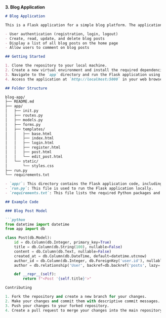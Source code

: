 **3. Blog Application**

```markdown
# Blog Application

This is a Flask application for a simple blog platform. The application has the following features:

- User authentication (registration, login, logout)
- Create, read, update, and delete blog posts
- Display a list of all blog posts on the home page
- Allow users to comment on blog posts

## Getting Started

1. Clone the repository to your local machine.
2. Create a new virtual environment and install the required dependencies listed in `requirements.txt`.
3. Navigate to the `app` directory and run the Flask application using `python run.py`.
4. Access the application at `http://localhost:5000` in your web browser.

## Folder Structure

blog-app/
├── README.md
├── app/
│   ├── init.py
│   ├── routes.py
│   ├── models.py
│   ├── forms.py
│   ├── templates/
│   │   ├── base.html
│   │   ├── index.html
│   │   ├── login.html
│   │   ├── register.html
│   │   ├── post.html
│   │   └── edit_post.html
│   └── static/
│       └── styles.css
├── run.py
└── requirements.txt

- `app/`: This directory contains the Flask application code, including routes, models, forms, templates, and static files.
- `run.py`: This file is used to run the Flask application locally.
- `requirements.txt`: This file lists the required Python packages and their versions for the project.

## Example Code

### Blog Post Model

```python
from datetime import datetime
from app import db

class Post(db.Model):
    id = db.Column(db.Integer, primary_key=True)
    title = db.Column(db.String(100), nullable=False)
    content = db.Column(db.Text, nullable=False)
    created_at = db.Column(db.DateTime, default=datetime.utcnow)
    author_id = db.Column(db.Integer, db.ForeignKey('user.id'), nullable=False)
    author = db.relationship('User', backref=db.backref('posts', lazy='dynamic'))

    def __repr__(self):
        return f"<Post '{self.title}'>"

Contributing

1. Fork the repository and create a new branch for your changes.
2. Make your changes and commit them with descriptive commit messages.
3. Push your changes to your forked repository.
4. Create a pull request to merge your changes into the main repository.
